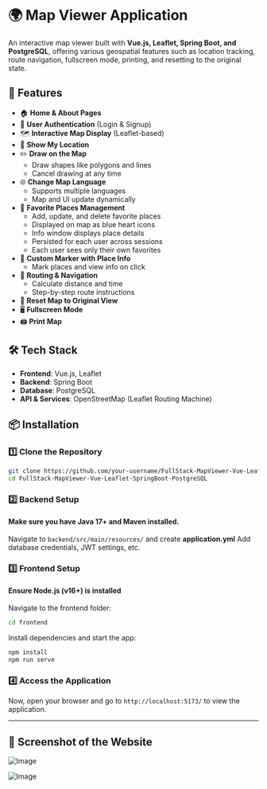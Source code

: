 # 🌍 Map Viewer Application

An interactive map viewer built with **Vue.js, Leaflet, Spring Boot, and PostgreSQL**, offering various geospatial features such as location tracking, route navigation, fullscreen mode, printing, and resetting to the original state.

## 🚀 Features

- 🏠 **Home & About Pages**  
- 🔑 **User Authentication** (Login & Signup)  
- 🗺 **Interactive Map Display** (Leaflet-based)  
- 📌 **Show My Location**  
- ✏️ **Draw on the Map**  
  - Draw shapes like polygons and lines  
  - Cancel drawing at any time  
- 🌐 **Change Map Language**  
  - Supports multiple languages  
  - Map and UI update dynamically  
- 💙 **Favorite Places Management**  
  - Add, update, and delete favorite places  
  - Displayed on map as blue heart icons  
  - Info window displays place details  
  - Persisted for each user across sessions  
  - Each user sees only their own favorites  
- 📍 **Custom Marker with Place Info**  
  - Mark places and view info on click  
- 📏 **Routing & Navigation**  
  - Calculate distance and time  
  - Step-by-step route instructions  
- 🔄 **Reset Map to Original View**  
- 🖥 **Fullscreen Mode**  
- 🖨 **Print Map**

## 🛠 Tech Stack

- **Frontend**: Vue.js, Leaflet  
- **Backend**: Spring Boot  
- **Database**: PostgreSQL  
- **API & Services**: OpenStreetMap (Leaflet Routing Machine)  

## 📦 Installation

### 1️⃣ Clone the Repository
```sh
git clone https://github.com/your-username/FullStack-MapViewer-Vue-Leaflet-SpringBoot-PostgreSQL.git
cd FullStack-MapViewer-Vue-Leaflet-SpringBoot-PostgreSQL
```
### 2️⃣ Backend Setup  
#### Make sure you have Java 17+ and Maven installed.

Navigate to `backend/src/main/resources/` and create **application.yml** 
Add database credentials, JWT settings, etc.

### 3️⃣ Frontend Setup
#### Ensure Node.js (v16+) is installed
Navigate to the frontend folder:
```sh
cd frontend
```

Install dependencies and start the app:
```sh
npm install
npm run serve
```


### 4️⃣ Access the Application
Now, open your browser and go to `http://localhost:5173/` to view the application.

---
## 📸 Screenshot of the Website

![Image](https://github.com/user-attachments/assets/f03a9f36-e0e4-4c29-a5c0-b6bbeb348906)

![Image](https://github.com/user-attachments/assets/14465009-9a50-4aac-ba0f-9a02a9dbf91e)
